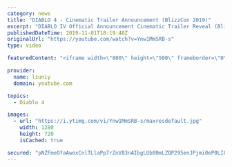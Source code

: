 ```yaml
---
category: news
title: "DIABLO 4 - Cinematic Trailer Announcement (BlizzCon 2019)"
excerpt: "DIABLO IV Official Announcement Cinematic Trailer Reveal (BlizzCon 2019) SUBSCRIBE → https://goo.gl/wiBNvo #Diablo4 #DiabloIV subscribe for the latest ..."
publishedDateTime: 2019-11-01T18:19:48Z
originalUrl: "https://youtube.com/watch?v=Ynw1MmSRB-s"
type: video

featuredContent: "<iframe width=\"800\" height=\"500\" frameborder=\"0\" src=\"https://www.youtube.com/embed/Ynw1MmSRB-s\" allow=\"accelerometer; autoplay; encrypted-media; gyroscope; picture-in-picture\" allowfullscreen></iframe>"

provider:
  name: lzuniy
  domain: youtube.com

topics:
  - Diablo 4

images:
  - url: "https://i.ytimg.com/vi/Ynw1MmSRB-s/maxresdefault.jpg"
    width: 1280
    height: 720
    isCached: true

secured: "pNZFmeOfaAwoxCnlTLlaPp7rZnV83nAIbgLUb80mLZQP295enJPjmi0eP0LI8PaYntiLMZg6uqi/2ndX89MOZkw7XXxlnWNKrwblquoBbzHxYgDCago0wvhOUO05hl0QlBf9sruvUv1jHNw04OCqhGDkLoWW6wjzzZFdtiVkafwXI2PZ16Rf0ZBo0lD6EXmxs00QMWcQL3bFWcC/x9/OKKpC/gVQB+eYsVC/+Mh35HBHBU8ks9jnlIMm2OfxLyL64TAn7GXbzO8JYLVAXBsn9IQPhC5fVcEUJwjX2n8RcaYr5DpEABlJBaOWPLMHazAK/itKbz94OWfCWMQdinHBxY9z5FxNY0s6b7sdRsL/JXnJ9q2PzBQc34i7twlbCsE79rukXN4iC6iVvFdTJMlbeAyrKek4exk+7hU1TIsrcszKLidm5B/zHI1KuFebq5OA;gQ5mjwXN+xH8UZp4KI9JnQ=="
---
```


